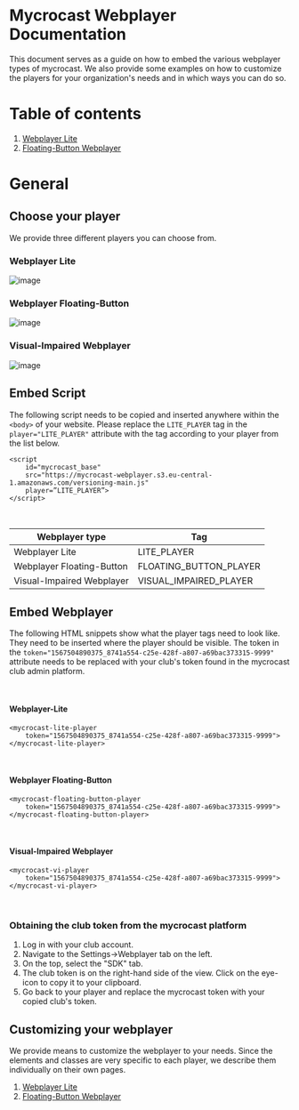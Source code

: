 # Mycrocast Webplayer Documentation

This document serves as a guide on how to embed the various webplayer types of mycrocast. We also provide some examples on how to customize the players for your organization's needs and in which ways you can do so.

# Table of contents
1. [Webplayer Lite](https://mycrocast.github.io/webplayer-documentation/player/lite)
2. [Floating-Button Webplayer](https://mycrocast.github.io/webplayer-documentation/player/floating)

# General

## Choose your player

We provide three different players you can choose from.

### Webplayer Lite

![image](https://github.com/mycrocast/webplayer-documentation/assets/82024455/f5157569-2d69-4f74-89ee-d921b4b8d17d)
&nbsp;

### Webplayer Floating-Button

![image](https://github.com/mycrocast/webplayer-documentation/assets/82024455/a1469b08-ccec-4c3d-8e8b-98520c400dd8)
&nbsp;

### Visual-Impaired Webplayer

![image](https://github.com/mycrocast/webplayer-documentation/assets/82024455/06ed7946-6b95-415f-b3d5-b1a382c3b9e1)
&nbsp;

## Embed Script

The following script needs to be copied and inserted anywhere within the ```<body>``` of your website. Please replace the ```LITE_PLAYER``` tag in the ```player="LITE_PLAYER"``` attribute with the tag according to your player from the list below.

```
<script
	id="mycrocast_base"
	src="https://mycrocast-webplayer.s3.eu-central-1.amazonaws.com/versioning-main.js"
	player=”LITE_PLAYER”>
</script>
```
&nbsp;

| Webplayer type | Tag |
|-----|-----|
| Webplayer Lite | LITE_PLAYER |
| Webplayer Floating-Button | FLOATING_BUTTON_PLAYER |
| Visual-Impaired Webplayer | VISUAL_IMPAIRED_PLAYER |

## Embed Webplayer

The following HTML snippets show what the player tags need to look like. They need to be inserted where the player should be visible. The token in the ```token="1567504890375_8741a554-c25e-428f-a807-a69bac373315-9999"``` attribute needs to be replaced with your club's token found in the mycrocast club admin platform.

&nbsp;

#### Webplayer-Lite
```
<mycrocast-lite-player
	token="1567504890375_8741a554-c25e-428f-a807-a69bac373315-9999">
</mycrocast-lite-player>
```
&nbsp;

#### Webplayer Floating-Button
```
<mycrocast-floating-button-player
    token="1567504890375_8741a554-c25e-428f-a807-a69bac373315-9999">
</mycrocast-floating-button-player>
```
&nbsp;

#### Visual-Impaired Webplayer
```
<mycrocast-vi-player
    token="1567504890375_8741a554-c25e-428f-a807-a69bac373315-9999">
</mycrocast-vi-player>
```
&nbsp;

### Obtaining the club token from the mycrocast platform

1. Log in with your club account.
2. Navigate to the Settings->Webplayer tab on the left.
3. On the top, select the "SDK" tab.
4. The club token is on the right-hand side of the view. Click on the eye-icon to copy it to your clipboard.
5. Go back to your player and replace the mycrocast token with your copied club's token.

## Customizing your webplayer
We provide means to customize the webplayer to your needs. Since the elements and classes are very specific to each player, we describe them individually on their own pages.

1. [Webplayer Lite](https://mycrocast.github.io/webplayer-documentation/player/lite)
2. [Floating-Button Webplayer](https://mycrocast.github.io/webplayer-documentation/player/floating)


